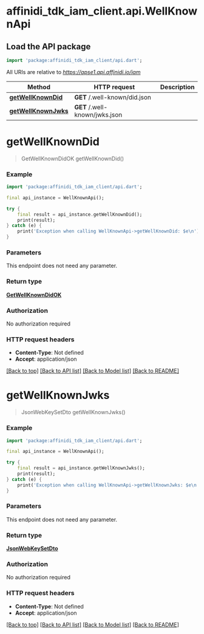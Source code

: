 # affinidi_tdk_iam_client.api.WellKnownApi

## Load the API package

```dart
import 'package:affinidi_tdk_iam_client/api.dart';
```

All URIs are relative to *https://apse1.api.affinidi.io/iam*

| Method                                                   | HTTP request                   | Description |
| -------------------------------------------------------- | ------------------------------ | ----------- |
| [**getWellKnownDid**](WellKnownApi.md#getwellknowndid)   | **GET** /.well-known/did.json  |
| [**getWellKnownJwks**](WellKnownApi.md#getwellknownjwks) | **GET** /.well-known/jwks.json |

# **getWellKnownDid**

> GetWellKnownDidOK getWellKnownDid()

### Example

```dart
import 'package:affinidi_tdk_iam_client/api.dart';

final api_instance = WellKnownApi();

try {
    final result = api_instance.getWellKnownDid();
    print(result);
} catch (e) {
    print('Exception when calling WellKnownApi->getWellKnownDid: $e\n');
}
```

### Parameters

This endpoint does not need any parameter.

### Return type

[**GetWellKnownDidOK**](GetWellKnownDidOK.md)

### Authorization

No authorization required

### HTTP request headers

- **Content-Type**: Not defined
- **Accept**: application/json

[[Back to top]](#) [[Back to API list]](../README.md#documentation-for-api-endpoints) [[Back to Model list]](../README.md#documentation-for-models) [[Back to README]](../README.md)

# **getWellKnownJwks**

> JsonWebKeySetDto getWellKnownJwks()

### Example

```dart
import 'package:affinidi_tdk_iam_client/api.dart';

final api_instance = WellKnownApi();

try {
    final result = api_instance.getWellKnownJwks();
    print(result);
} catch (e) {
    print('Exception when calling WellKnownApi->getWellKnownJwks: $e\n');
}
```

### Parameters

This endpoint does not need any parameter.

### Return type

[**JsonWebKeySetDto**](JsonWebKeySetDto.md)

### Authorization

No authorization required

### HTTP request headers

- **Content-Type**: Not defined
- **Accept**: application/json

[[Back to top]](#) [[Back to API list]](../README.md#documentation-for-api-endpoints) [[Back to Model list]](../README.md#documentation-for-models) [[Back to README]](../README.md)
